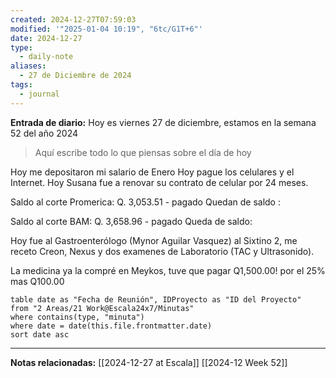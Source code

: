 ```yaml
---
created: 2024-12-27T07:59:03
modified: '"2025-01-04 10:19", "6tc/G1T+6"'
date: 2024-12-27
type:
  - daily-note
aliases:
  - 27 de Diciembre de 2024
tags:
  - journal
---
```

**Entrada de diario:** 
Hoy es viernes 27 de diciembre, estamos en la semana 52 del año 2024

> Aquí escribe todo lo que piensas sobre el día de hoy

Hoy me depositaron mi salario de Enero
Hoy pague los celulares y el Internet. 
Hoy Susana fue a renovar su contrato de celular por 24 meses.

Saldo al corte Promerica:  Q. 3,053.51 - pagado
Quedan de saldo :

Saldo al corte BAM: Q. 3,658.96 - pagado 
Queda de saldo:

Hoy fue al Gastroenterólogo (Mynor Aguilar Vasquez) al Sixtino 2, me receto Creon, Nexus y dos examenes de Laboratorio (TAC y Ultrasonido).

La medicina ya la compré en Meykos, tuve que pagar Q1,500.00! por el 25% mas Q100.00
 ```dataview
table date as "Fecha de Reunión", IDProyecto as "ID del Proyecto"
from "2 Areas/21 Work@Escala24x7/Minutas"
where contains(type, "minuta")
where date = date(this.file.frontmatter.date)
sort date asc
```

----
**Notas relacionadas:**
[[2024-12-27 at Escala]]
[[2024-12 Week 52]]
